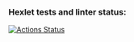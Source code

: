 ### Hexlet tests and linter status:
[![Actions Status](https://github.com/BichaevIvan/frontend-project-46/actions/workflows/hexlet-check.yml/badge.svg)](https://github.com/BichaevIvan/frontend-project-46/actions)